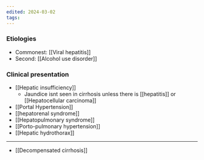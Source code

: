 ```yaml
---
edited: 2024-03-02
tags:
---
```

### Etiologies
- Commonest: [[Viral hepatitis]]
- Second: [[Alcohol use disorder]] 
### Clinical presentation
- [[Hepatic insufficiency]]  
	- Jaundice isnt seen in cirrhosis unless there is [[hepatitis]] or [[Hepatocellular carcinoma]] 
- [[Portal Hypertension]] 
- [[hepatorenal syndrome]] 
- [[Hepatopulmonary syndrome]] 
- [[Porto-pulmonary hypertension]] 
- [[Hepatic hydrothorax]] 


---
- [[Decompensated cirrhosis]] 